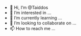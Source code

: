 - 👋 Hi, I’m @Taiddos
- 👀 I’m interested in ...
- 🌱 I’m currently learning ...
- 💞️ I’m looking to collaborate on ...
- 📫 How to reach me ...

<!---
Taiddos/Taiddos is a ✨ special ✨ repository because its `README.md` (this file) appears on your GitHub profile.
You can click the Preview link to take a look at your changes.
--->
